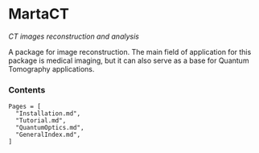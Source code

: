 # MartaCT

_CT images reconstruction and analysis_

A package for image reconstruction. The main field of
application for this package is medical imaging, but it can
also serve as a base for Quantum Tomography applications.

### Contents

```@contents
Pages = [
  "Installation.md",
  "Tutorial.md",
  "QuantumOptics.md",
  "GeneralIndex.md",
]
```
